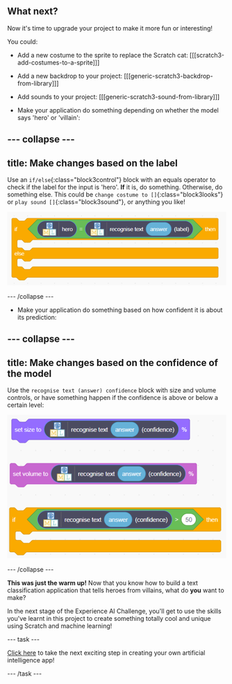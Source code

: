 ## What next?

Now it's time to upgrade your project to make it more fun or interesting!

You could:
+ Add a new costume to the sprite to replace the Scratch cat:
[[[scratch3-add-costumes-to-a-sprite]]] 

+ Add a new backdrop to your project:
[[[generic-scratch3-backdrop-from-library]]]

+ Add sounds to your project:
[[[generic-scratch3-sound-from-library]]]

+ Make your application do something depending on whether the model says 'hero' or 'villain':

--- collapse ---
---
title: Make changes based on the label
---

Use an `if/else`{:class="block3control"} block with an equals operator to check if the label for the input is 'hero'. **If** it is, do something. Otherwise, do something else. This could be `change costume to []`{:class="block3looks"} or `play sound []`{:class="block3sound"}, or anything you like!

![Image showing a yellow if/else block with a green equals operator block inside it. Inside that is a block that determines which label the model has selected based on input.](images/label_if.png)

--- /collapse ---

+ Make your application do something based on how confident it is about its prediction:

--- collapse ---
---
title: Make changes based on the confidence of the model
---

Use the `recognise text (answer) confidence` block with size and volume controls, or have something happen if the confidence is above or below a certain level:

![A list of blocks, including a set volume block, a set size block, and an if block. All have a block that determines the confidence of the model inserted into their variable ports.](images/confidence_if.png)

--- /collapse ---

**This was just the warm up!** Now that you know how to build a text classification application that tells heroes from villains, what do **you** want to make? 

In the next stage of the Experience AI Challenge, you'll get to use the skills you've learnt in this project to create something totally cool and unique using Scratch and machine learning! 

--- task ---

[Click here](https://projects.raspberrypi.org/en/projects/xai-challenge-submit/) to take the next exciting step in creating your own artificial intelligence app!

--- /task ---
